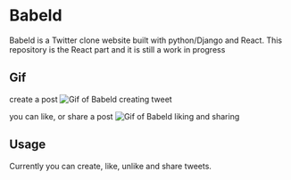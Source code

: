 # Babeld

Babeld is a Twitter clone website built with python/Django and React. This
repository is the React part and it is still a work in progress

## Gif
create a post
![Gif of Babeld creating tweet](https://media.giphy.com/media/fFxSitrFtQBJfwPwrQ/giphy.gif)

you can like, or share a post
![Gif of Babeld liking and sharing](https://media.giphy.com/media/UwrIOFTSoYjDFcRT0f/giphy.gif)

## Usage
Currently you can create, like, unlike and share tweets.
